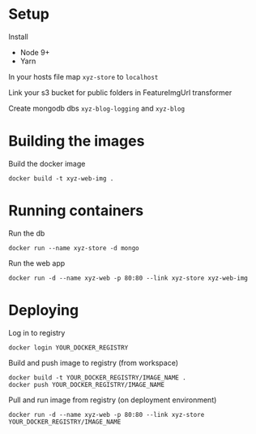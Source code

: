 # Setup

Install

* Node 9+
* Yarn

In your hosts file map `xyz-store` to `localhost`

Link your s3 bucket for public folders in FeatureImgUrl transformer

Create mongodb dbs `xyz-blog-logging` and `xyz-blog`

# Building the images

Build the docker image

    docker build -t xyz-web-img .

# Running containers

Run the db

    docker run --name xyz-store -d mongo

Run the web app

    docker run -d --name xyz-web -p 80:80 --link xyz-store xyz-web-img

# Deploying

Log in to registry

    docker login YOUR_DOCKER_REGISTRY

Build and push image to registry (from workspace)

    docker build -t YOUR_DOCKER_REGISTRY/IMAGE_NAME .
    docker push YOUR_DOCKER_REGISTRY/IMAGE_NAME

Pull and run image from registry (on deployment environment)

    docker run -d --name xyz-web -p 80:80 --link xyz-store YOUR_DOCKER_REGISTRY/IMAGE_NAME
